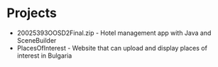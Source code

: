 # Projects
- 20025393OOSD2Final.zip - Hotel management app with Java and SceneBuilder
- PlacesOfInterest - Website that can upload and display places of interest in Bulgaria 

